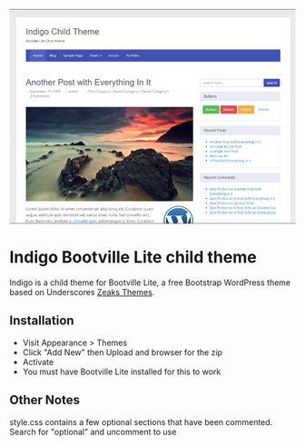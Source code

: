 ![indigo child theme](https://github.com/Zeaksblog/indigo-bootville-lite/blob/master/screenshot.png)

# Indigo Bootville Lite child theme #

Indigo is a child theme for Bootville Lite, a free Bootstrap WordPress theme based on Underscores [Zeaks Themes](http://themes.zeaks.org).

## Installation ##

- Visit Appearance > Themes
- Click "Add New" then Upload and browser for the zip
- Activate
- You must have Bootville Lite installed for this to work

## Other Notes ##

style.css contains a few optional sections that have been commented. Search for "optional" and uncomment to use
